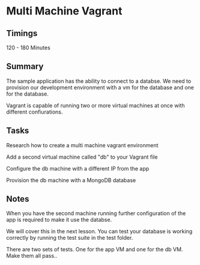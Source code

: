 # Multi Machine Vagrant
## Timings
120 - 180 Minutes
## Summary
<p> The sample application has the ability to connect to a databse. We need to provision our development environment with a vm for the database and one for the database.

Vagrant is capable of running two or more virtual machines at once with different confiurations.

## Tasks

Research how to create a multi machine vagrant environment

Add a second virtual machine called "db" to your Vagrant file

Configure the db machine with a different IP from the app

Provision the db machine with a MongoDB database

## Notes

When you have the second machine running further configuration of the app is required to make it use the databse.

We will cover this in the next lesson.
You can test your database is working correctly by running the test suite in the test folder.

There are two sets of tests. One for the app VM and one for the db VM. Make them all pass..
